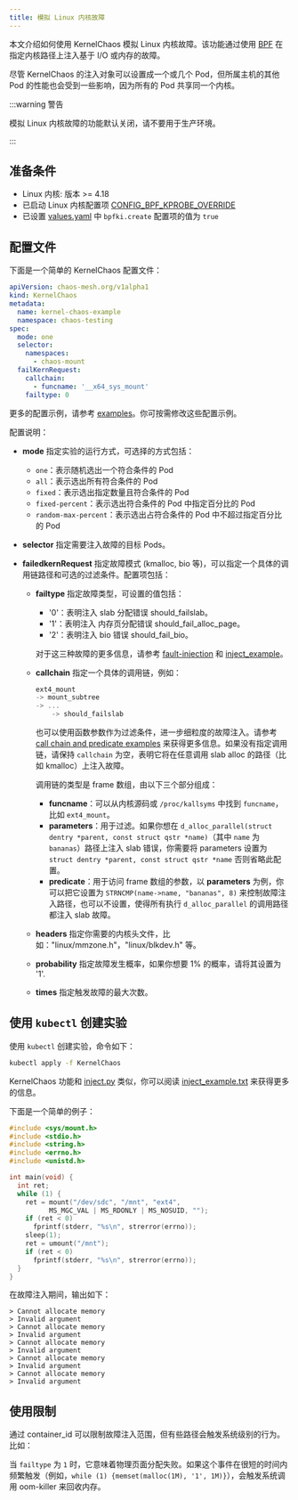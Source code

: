 ```yaml
---
title: 模拟 Linux 内核故障
---
```


本文介绍如何使用 KernelChaos 模拟 Linux 内核故障。该功能通过使用 [BPF](https://lore.kernel.org/lkml/20171213180356.hsuhzoa7s4ngro2r@destiny/T/) 在指定内核路径上注入基于 I/O 或内存的故障。

尽管 KernelChaos 的注入对象可以设置成一个或几个 Pod，但所属主机的其他 Pod 的性能也会受到一些影响，因为所有的 Pod 共享同一个内核。

:::warning 警告

模拟 Linux 内核故障的功能默认关闭，请不要用于生产环境。

:::

## 准备条件

- Linux 内核: 版本 >= 4.18
- 已启动 Linux 内核配置项 [CONFIG_BPF_KPROBE_OVERRIDE](https://cateee.net/lkddb/web-lkddb/BPF_KPROBE_OVERRIDE.html)
- 已设置 [values.yaml](https://github.com/chaos-mesh/chaos-mesh/blob/master/helm/chaos-mesh/values.yaml) 中 `bpfki.create` 配置项的值为 `true`

## 配置文件

下面是一个简单的 KernelChaos 配置文件：

```yaml
apiVersion: chaos-mesh.org/v1alpha1
kind: KernelChaos
metadata:
  name: kernel-chaos-example
  namespace: chaos-testing
spec:
  mode: one
  selector:
    namespaces:
      - chaos-mount
  failKernRequest:
    callchain:
      - funcname: '__x64_sys_mount'
    failtype: 0
```

更多的配置示例，请参考 [examples](https://github.com/chaos-mesh/chaos-mesh/tree/master/examples)。你可按需修改这些配置示例。

配置说明：

- **mode** 指定实验的运行方式，可选择的方式包括：

  - `one`：表示随机选出一个符合条件的 Pod
  - `all`：表示选出所有符合条件的 Pod
  - `fixed`：表示选出指定数量且符合条件的 Pod
  - `fixed-percent`：表示选出符合条件的 Pod 中指定百分比的 Pod
  - `random-max-percent`：表示选出占符合条件的 Pod 中不超过指定百分比的 Pod

- **selector** 指定需要注入故障的目标 Pods。
- **failedkernRequest** 指定故障模式 (kmalloc, bio 等)，可以指定一个具体的调用链路径和可选的过滤条件。配置项包括：

  - **failtype** 指定故障类型，可设置的值包括：

    - '0'：表明注入 slab 分配错误 should_failslab。
    - '1'：表明注入 内存页分配错误 should_fail_alloc_page。
    - '2'：表明注入 bio 错误 should_fail_bio。

    对于这三种故障的更多信息，请参考 [fault-injection](https://www.kernel.org/doc/html/latest/fault-injection/fault-injection.html) 和 [inject_example](http://github.com/iovisor/bcc/blob/master/tools/inject_example.txt)。

  - **callchain** 指定一个具体的调用链，例如：

    ```c
    ext4_mount
    -> mount_subtree
    -> ...
        -> should_failslab
    ```

    也可以使用函数参数作为过滤条件，进一步细粒度的故障注入。请参考 [call chain and predicate examples](https://github.com/chaos-mesh/bpfki/tree/develop/examples) 来获得更多信息。如果没有指定调用链，请保持 `callchain` 为空，表明它将在任意调用 slab alloc 的路径（比如 kmalloc）上注入故障。

    调用链的类型是 frame 数组，由以下三个部分组成：

    - **funcname**：可以从内核源码或 `/proc/kallsyms` 中找到 `funcname`，比如 `ext4_mount`。
    - **parameters**：用于过滤。如果你想在 `d_alloc_parallel(struct dentry *parent, const struct qstr *name)`（其中 `name` 为 `bananas`）路径上注入 slab 错误，你需要将 parameters 设置为 `struct dentry *parent, const struct qstr *name` 否则省略此配置。
    - **predicate**：用于访问 frame 数组的参数，以 **parameters** 为例，你可以把它设置为 `STRNCMP(name->name, "bananas", 8)` 来控制故障注入路径，也可以不设置，使得所有执行 `d_alloc_parallel` 的调用路径都注入 slab 故障。

  - **headers** 指定你需要的内核头文件，比如："linux/mmzone.h"，"linux/blkdev.h" 等。
  - **probability** 指定故障发生概率，如果你想要 1% 的概率，请将其设置为 '1'.
  - **times** 指定触发故障的最大次数。

## 使用 `kubectl` 创建实验

使用 `kubectl` 创建实验，命令如下：

```bash
kubectl apply -f KernelChaos
```

KernelChaos 功能和 [inject.py](https://github.com/iovisor/bcc/blob/master/tools/inject.py) 类似，你可以阅读 [inject_example.txt](https://github.com/iovisor/bcc/blob/master/tools/inject_example.txt) 来获得更多的信息。

下面是一个简单的例子：

```c
#include <sys/mount.h>
#include <stdio.h>
#include <string.h>
#include <errno.h>
#include <unistd.h>

int main(void) {
  int ret;
  while (1) {
    ret = mount("/dev/sdc", "/mnt", "ext4",
          MS_MGC_VAL | MS_RDONLY | MS_NOSUID, "");
    if (ret < 0)
      fprintf(stderr, "%s\n", strerror(errno));
    sleep(1);
    ret = umount("/mnt");
    if (ret < 0)
      fprintf(stderr, "%s\n", strerror(errno));
  }
}
```

在故障注入期间，输出如下：

```console
> Cannot allocate memory
> Invalid argument
> Cannot allocate memory
> Invalid argument
> Cannot allocate memory
> Invalid argument
> Cannot allocate memory
> Invalid argument
> Cannot allocate memory
> Invalid argument
```

## 使用限制

通过 container_id 可以限制故障注入范围，但有些路径会触发系统级别的行为。比如：

当 `failtype` 为 `1` 时，它意味着物理页面分配失败。如果这个事件在很短的时间内频繁触发（例如，`while (1) {memset(malloc(1M), '1', 1M)}`），会触发系统调用 oom-killer 来回收内存。
